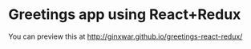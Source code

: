 # Greetings app using React+Redux

You can preview this at http://ginxwar.github.io/greetings-react-redux/
